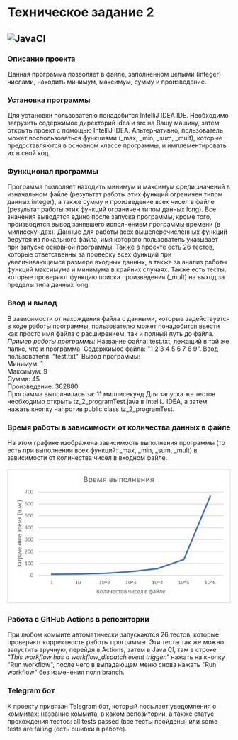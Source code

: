 # Техническое задание 2
![JavaCI](https://github.com/Daryakeke/tz2/actions/workflows/checker.yml/badge.svg)
------
### Описание проекта
Данная программа позволяет в файле, заполненном целыми (integer) числами, находить минимум, максимум, сумму и произведение.
### Установка программы
Для установки пользователю понадобится IntelliJ IDEA IDE. Необходимо загрузить содержимое директорий idea и src на Вашу машину, затем открыть проект с помощью IntelliJ IDEA. Альтернативно, пользователь может воспользоваться функциями (_max, _min, _sum, _mult), которые предоставляются в основном классе программы, и имплементировать их в свой код.
### Функционал программы
Программа позволяет находить минимум и максимум среди значений в изначальном файле (результат работы этих функций ограничен типом данных integer), а также сумму и произведение всех чисел в файле (результат работы этих функций ограничен типом данных long). Все значения выводятся едино после запуска программы, кроме того, производится вывод занявшего исполнением программы времени (в милисекундах).
Данные для работы всех вышеперечисленных функций берутся из локального файла, имя которого пользователь указывает при запуске основной программы.
Также в проекте есть 26 тестов, которые ответственны за проверку всех функций при увеличивающемся размере входных данных, а также за анализ работы функций максимума и минимума в крайних случаях. Также есть тесты, которые проверяют функцию поиска произведения (_mult) на выход за пределы типа данных long. 
### Ввод и вывод
В зависимости от нахождения файла с данными, которые задействуется в ходе работы программы, пользователю может понадобится ввести как просто имя файла с расширением, так и полный путь до файла.
*Пример работы программы:*
Название файла: test.txt, лежащий в той же папке, что и программа. Содержимое файла: "1 2 3 4 5 6 7 8 9". Ввод пользователя: "test.txt". Вывод программы: \
Минимум: 1 \
Максимум: 9 \
Сумма: 45 \
Произведение: 362880 \
Программа выполнилась за: 11 миллисекунд
Для запуска же тестов необходимо открыть tz_2_programTest.java в IntelliJ IDEA, а затем нажать кнопку напротив public class tz_2_programTest.
### Время работы в зависимости от количества данных в файле
На этом графике изображена зависимость выполнения программы (то есть при выполнении всех функций: _max, _min, _sum, _mult) в зависимости от количества чисел в входном файле. \
\
![Image alt](https://github.com/Daryakeke/tz2/raw/main/time_tz2.jpg)
### Работа с GitHub Actions в репозитории
При любом коммите автоматически запускаются 26 тестов, которые проверяют корректность работы программы. Эти тесты так же можно запустить вручную, перейдя в Actions, затем в Java CI, там в строке *"This workflow has a workflow_dispatch event trigger."* нажать на кнопку "Run workflow", после чего в выпадающем меню снова нажать "Run workflow" без изменения поля branch.
### Telegram бот
К проекту привязан Telegram бот, который посылает уведомления о коммитах: название коммита, в каком репозитории, а также статус прохождения тестов: all tests passed (все тесты пройдены) или some tests are failing (есть ошибки в работе).
